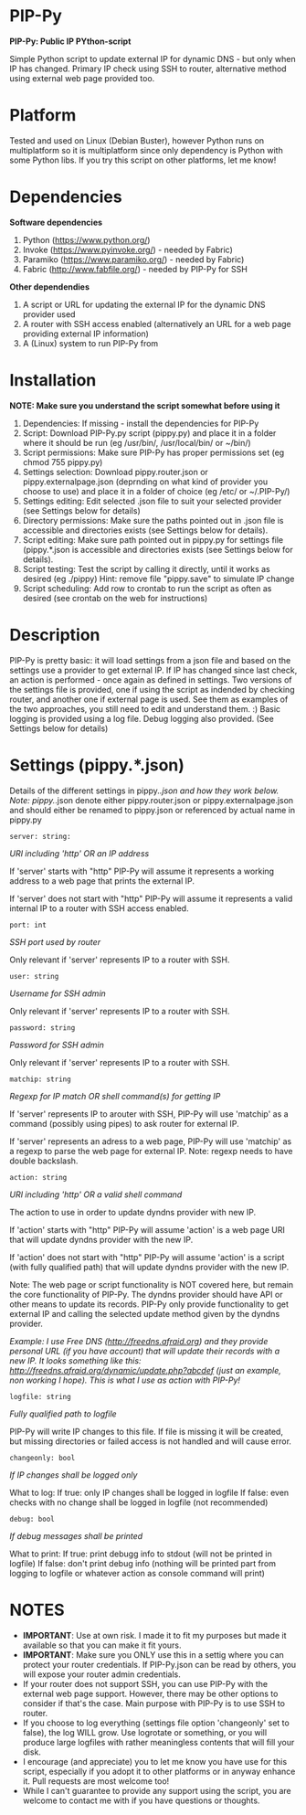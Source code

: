 # PIP-Py

**PIP-Py: Public IP PYthon-script**

Simple Python script to update external IP for dynamic DNS - but only when IP has changed. 
Primary IP check using SSH to router, alternative method using external web page provided too.

# Platform

Tested and used on Linux (Debian Buster), however Python runs on multiplatform so it is multiplatform since only dependency is Python with some Python libs.
If you try this script on other platforms, let me know!

# Dependencies

**Software dependencies**

1.  Python (https://www.python.org/)
2.  Invoke (https://www.pyinvoke.org/) - needed by Fabric)
3.  Paramiko (https://www.paramiko.org/) - needed by Fabric)
4.  Fabric (http://www.fabfile.org/) - needed by PIP-Py for SSH
  
**Other dependendies**

1.  A script or URL for updating the external IP for the dynamic DNS provider used 
2.  A router with SSH access enabled (alternatively an URL for a web page providing external IP information)
3.  A (Linux) system to run PIP-Py from 

# Installation
**NOTE: Make sure you understand the script somewhat before using it**

1.  Dependencies: If missing - install the dependencies for PIP-Py 
2.  Script: Download PIP-Py.py script (pippy.py) and place it in a folder where it should be run (eg /usr/bin/, /usr/local/bin/ or ~/bin/)
3.  Script permissions: Make sure PIP-Py has proper permissions set (eg chmod 755 pippy.py) 
4.  Settings selection: Download pippy.router.json or pippy.externalpage.json (deprnding on what kind of provider you choose to use) and place it in a folder of choice (eg /etc/ or ~/.PIP-Py/) 
5.  Settings editing: Edit selected .json file to suit your selected provider (see Settings below for details)
6.  Directory permissions: Make sure the paths pointed out in .json file is accessible and directories exists (see Settings below for details).
7.  Script editing: Make sure path pointed out in pippy.py for settings file (pippy.*.json is accessible and directories exists (see Settings below for details).
8.  Script testing: Test the script by calling it directly, until it works as desired (eg ./pippy) Hint: remove file "pippy.save" to simulate IP change
9.  Script scheduling: Add row to crontab to run the script as often as desired (see crontab on the web for instructions)

# Description
PIP-Py is pretty basic: it will load settings from a json file and based on the settings use a provider to get external IP. 
If IP has changed since last check, an action is performed - once again as defined in settings.
Two versions of the settings file is provided, one if using the script as indended by checking router, and another one if external page is used. 
See them as examples of the two approaches, you still need to edit and understand them. :)
Basic logging is provided using a log file. Debug logging also provided. (See Settings below for details)

# Settings (pippy.*.json)
Details of the different settings in pippy.*.json and how they work below.
Note: pippy.*.json denote either pippy.router.json or pippy.externalpage.json and should either be renamed to pippy.json or referenced by actual name in pippy.py

`server: string:`

*URI including 'http' OR an IP address*

If 'server' starts with "http" PIP-Py will assume it represents a working address to a web page that prints the external IP.

If 'server' does not start with "http" PIP-Py will assume it represents a valid internal IP to a router with SSH access enabled.

`port: int`

*SSH port used by router*

Only relevant if 'server' represents IP to a router with SSH.

`user: string`

*Username for SSH admin*

Only relevant if 'server' represents IP to a router with SSH.

`password: string`

*Password for SSH admin*

Only relevant if 'server' represents IP to a router with SSH.

`matchip: string`

*Regexp for IP match OR shell command(s) for getting IP*

If 'server' represents IP to arouter with SSH, PIP-Py will use 'matchip' as a command (possibly using pipes) to ask router for external IP.

If 'server' represents an adress to a web page, PIP-Py will use 'matchip' as a regexp to parse the web page for external IP.
Note: regexp needs to have double backslash.

`action: string`

*URI including 'http' OR a valid shell command*

The action to use in order to update dyndns provider with new IP.

If 'action' starts with "http" PIP-Py will assume 'action' is a web page URI that will update dyndns provider with the new IP. 

If 'action' does not start with "http" PIP-Py will assume 'action' is a script (with fully qualified path) that will update dyndns provider with the new IP.

Note: The web page or script functionality is NOT covered here, but remain the core functionality of PIP-Py. The dyndns provider should have API or other means to update its records.
PIP-Py only provide functionality to get external IP and calling the selected update method given by the dyndns provider.

*Example: I use Free DNS (http://freedns.afraid.org) and they provide personal URL (if you have account) that will update their records with a new IP.
It looks something like this: http://freedns.afraid.org/dynamic/update.php?abcdef (just an example, non working I hope). This is what I use as action with PIP-Py!*

`logfile: string`

*Fully qualified path to logfile*

PIP-Py will write IP changes to this file.
If file is missing it will be created, but missing directories or failed access is not handled and will cause error.

`changeonly: bool`

*If IP changes shall be logged only*

What to log: 
If true: only IP changes shall be logged in logfile
If false: even checks with no change shall be logged in logfile (not recommended)

`debug: bool` 

*If debug messages shall be printed*

What to print:
If true: print debugg info to stdout (will not be printed in logfile)
If false: don't print debug info (nothing will be printed part from logging to logfile or whatever action as console command will print)

# NOTES

*  **IMPORTANT**: Use at own risk. I made it to fit my purposes but made it available so that you can make it fit yours.  
*  **IMPORTANT**: Make sure you ONLY use this in a settig where you can protect your router credentials. If PIP-Py.json can be read by others, you will expose your router admin credentials.
*  If your router does not support SSH, you can use PIP-Py with the external web page support. However, there may be other options to consider if that's the case. Main purpose with PIP-Py is to use SSH to router.
*  If you choose to log everything (settings file option 'changeonly' set to false), the log WILL grow. Use logrotate or something, or you will produce large logfiles with rather meaningless contents that will fill your disk.
*  I encourage (and appreciate) you to let me know you have use for this script, especially if you adopt it to other platforms or in anyway enhance it. Pull requests are most welcome too!
*  While I can't guarantee to provide any support using the script, you are welcome to contact me with if you have questions or thoughts.
  